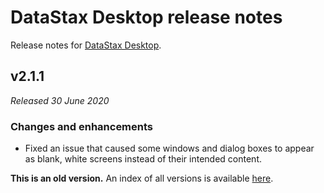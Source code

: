# DataStax Desktop release notes
Release notes for [DataStax Desktop](https://downloads.datastax.com/#desktop).

## v2.1.1
*Released 30 June 2020*

### Changes and enhancements

* Fixed an issue that caused some windows and dialog boxes to appear as blank, white screens instead of their intended content.

**This is an old version.** An index of all versions is available [here](https://github.com/datastax/release-notes/blob/master/DataStax_Desktop/DataStax_Desktop.md).
